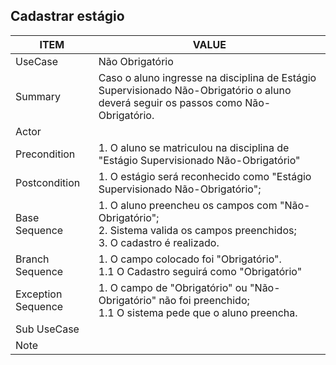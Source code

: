 ## Cadastrar estágio

| ITEM | VALUE |
| --- | --- |
| UseCase | Não Obrigatório |
| Summary | Caso o aluno ingresse na disciplina de Estágio Supervisionado Não-Obrigatório o aluno deverá seguir os passos como Não-Obrigatório. |
| Actor |  |
| Precondition | 1. O aluno se matriculou na disciplina de "Estágio Supervisionado Não-Obrigatório" |
| Postcondition | 1. O estágio será reconhecido como "Estágio Supervisionado Não-Obrigatório"; |
| Base Sequence | 1. O aluno preencheu os campos com "Não-Obrigatório"; <br> 2. Sistema valida os campos preenchidos; <br> 3. O cadastro é realizado. |
| Branch Sequence | 1. O campo colocado foi "Obrigatório". <br> 1.1 O Cadastro seguirá como "Obrigatório" |
| Exception Sequence | 1. O campo de "Obrigatório" ou "Não-Obrigatório" não foi preenchido; <br> 1.1 O sistema pede que o aluno preencha. |
| Sub UseCase |  |
| Note |  |
